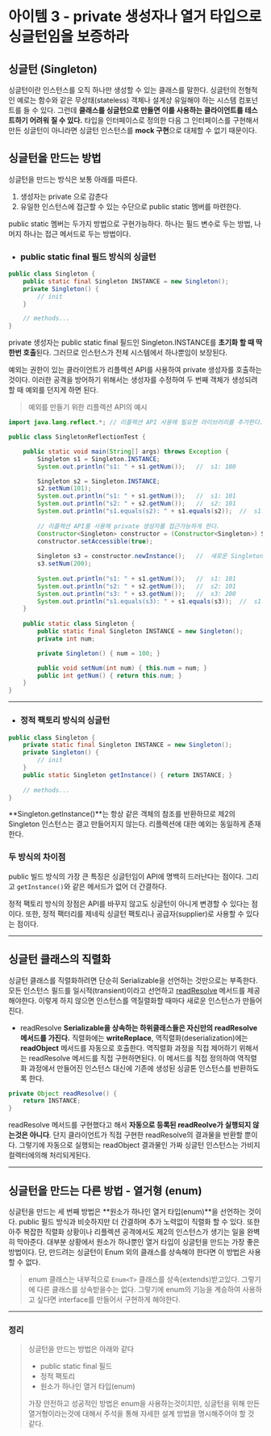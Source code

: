 # 아이템 3 - private 생성자나 열거 타입으로 싱글턴임을 보증하라

## 싱글턴 (Singleton)
싱글턴이란 인스턴스를 오직 하나만 생성할 수 있는 클래스를 말한다. 싱글턴의 전형적인 예로는 함수와 같은 무상태(stateless) 객체나 설계상 유일해야 하는 시스템 컴포넌트를 들 수 있다. 그런데 **클래스를 싱글턴으로 만들면 이를 사용하는 클라이언트를 테스트하기 어려워 질 수 있다.** 타입을 인터페이스로 정의한 다음 그 인터페이스를 구현해서 만든 싱글턴이 아니라면 싱글턴 인스턴스를 **mock 구현**으로 대체할 수 없기 때문이다.

## 싱글턴을 만드는 방법
싱글턴을 만드는 방식은 보통 아래를 따른다.
1. 생성자는 private 으로 감춘다
2. 유일한 인스턴스에 접근할 수 있는 수단으로 public static 멤버를 마련한다.

public static 멤버는 두가지 방법으로 구현가능하다. 하나는 필드 변수로 두는 방법, 나머지 하나는 접근 메서드로 두는 방법이다.

* ### public static final 필드 방식의 싱글턴
```java
public class Singleton {
    public static final Singleton INSTANCE = new Singleton();
    private Singleton() {
        // init
    }

    // methods...
}
```
private 생성자는 public static final 필드인 Singleton.INSTANCE를 **초기화 할 때 딱 한번 호출**된다. 그러므로 인스턴스가 전체 시스템에서 하나뿐임이 보장된다.

예외는 권한이 있는 클라이언트가 리플렉션 API를 사용하여 private 생성자를 호출하는 것이다. 이러한 공격을 방어하기 위해서는 생성자를 수정하여 두 번째 객체가 생성되려 할 때 예외를 던지게 하면 된다.

> 예외를 만들기 위한 리플렉션 API의 예시
```java
import java.lang.reflect.*; // 리플렉션 API 사용에 필요한 라이브러리를 추가한다.

public class SingletonReflectionTest {

    public static void main(String[] args) throws Exception {
        Singleton s1 = Singleton.INSTANCE;
        System.out.println("s1: " + s1.getNum());   //  s1: 100

        Singleton s2 = Singleton.INSTANCE;
        s2.setNum(101);
        System.out.println("s1: " + s1.getNum());   //  s1: 101
        System.out.println("s2: " + s2.getNum());   //  s2: 101
        System.out.println("s1.equals(s2): " + s1.equals(s2));  //  s1.equals(s2): true
        
        // 리플렉션 API를 사용해 private 생성자를 접근가능하게 한다.
        Constructor<Singleton> constructor = (Constructor<Singleton>) Singleton.class.getDeclaredConstructors()[0];
        constructor.setAccessible(true);
        
        Singleton s3 = constructor.newInstance();   //  새로운 Singleton 객체 생성
        s3.setNum(200);
        
        System.out.println("s1: " + s1.getNum());   //  s1: 101
        System.out.println("s2: " + s2.getNum());   //  s2: 101
        System.out.println("s3: " + s3.getNum());   //  s3: 200
        System.out.println("s1.equals(s3): " + s1.equals(s3));  //  s1.equals(s3): false
    }
    
    public static class Singleton {
        public static final Singleton INSTANCE = new Singleton();
        private int num;

        private Singleton() { num = 100; }

        public void setNum(int num) { this.num = num; }
        public int getNum() { return this.num; }
    }
}
```
***

* ### 정적 팩토리 방식의 싱글턴
```java
public class Singleton {
    private static final Singleton INSTANCE = new Singleton();
    private Singleton() {
        // init
    }
    public static Singleton getInstance() { return INSTANCE; }
    
    // methods...
}
```

**Singleton.getInstance()**는 항상 같은 객체의 참조를 반환하므로 제2의 Singleton 인스턴스는 결고 만들어지지 않는다. 리플렉션에 대한 예외는 동일하게 존재한다.

### 두 방식의 차이점
public 빌드 방식의 가장 큰 특징은 싱글턴임이 API에 명백히 드러난다는 점이다. 그리고 `getInstance()`와 같은 메서드가 없어 더 간결하다.

정적 팩토리 방식의 장점은 API를 바꾸지 않고도 싱글턴이 아니게 변경할 수 있다는 점이다. 또한, 정적 팩터리를 제네릭 싱글턴 팩토리나 공급자(supplier)로 사용할 수 있다는 점이다.
***

## 싱글턴 클래스의 직렬화
싱글턴 클래스를 직렬화하려면 단순히 Serializable을 선언하는 것만으로는 부족한다. 모든 인스턴스 필드를 일시적(transient)이라고 선언하고 [readResolve](https://docs.oracle.com/javase/7/docs/platform/serialization/spec/input.html#2971) 메서드를 제공해야한다. 이렇게 하지 않으면 인스턴스를 역질렬화할 때마다 새로운 인스턴스가 만들어진다.

* readResolve
**Serializable을 상속하는 하위클래스들은 자신만의 readResolve 메서드를 가진다.** 직렬화에는 **writeReplace**, 역직렬화(deserialization)에는 **readObject** 메서드를 자동으로 호출한다. 역직렬화 과정을 직접 제어하기 위해서는 readResolve 메서드를 직접 구현하면된다. 이 메서드를 직접 정의하여 역직렬화 과정에서 만들어진 인스턴스 대신에 기존에 생성된 싱글톤 인스턴스를 반환하도록 한다.

```java
private Object readResolve() {
    return INSTANCE;
}
```
readResolve 메서드를 구현했다고 해서 **자동으로 등록된 readReolve가 실행되지 않는것은 아니다**. 단지 클라이언트가 직접 구현한 readResolve의 결과물을 반환할 뿐이다. 그렇기에 자동으로 실행되는 readObject 결과물인 가짜 싱글턴 인스턴스는 가비지 컬렉터에의해 처리되게된다.

***

## 싱글턴을 만드는 다른 방법 - 열거형 (enum)
싱글턴을 만드는 세 번째 방법은 **원소가 하나인 열거 타입(enum)**을 선언하는 것이다. public 필드 방식과 비슷하지만 더 간결하며 추가 노력없이 직렬화 할 수 있다. 또한 아주 복잡한 직렬화 상황이나 리플렉션 공격에서도 제2의 인스턴스가 생기는 일을 완벽히 막아준다. 대부분 상황에서 원소가 하나뿐인 열거 타입이 싱글턴을 만드는 가장 좋은 방법이다. 단, 만드려는 싱글턴이 Enum 외의 클래스를 상속해야 한다면 이 방법은 사용할 수 없다.

> enum 클래스는 내부적으로 `Enum<T>` 클래스를 상속(extends)받고있다. 그렇기에 다른 클래스를 상속받을수는 없다. 그렇기에 enum의 기능을 계승하여 사용하고 싶다면 interface를 만들어서 구현하게 해야한다.

***
### 정리
> 싱글턴을 만드는 방법은 아래와 같다
> * public static final 필드
> * 정적 팩토리
> * 원소가 하나인 열거 타입(enum)
> 
> 가장 안전하고 성공적인 방법은 enum을 사용하는것이지만, 싱글턴을 위해 만든 열거형이라는것에 대해서 주석을 통해 자세한 설계 방법을 명시해주어야 할 것 같다. 